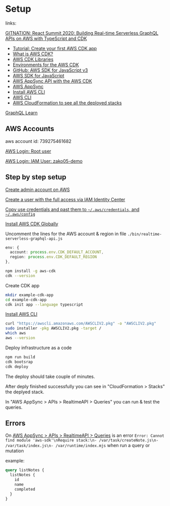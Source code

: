 # Setup

links: 

[GITNATION: React Summit 2020: Building Real-time Serverless GraphQL APIs on AWS with TypeScript and CDK](https://gitnation.com/contents/building-real-time-serverless-graphql-apis-on-aws-with-typescript-and-cdk)

* [Tutorial: Create your first AWS CDK app](https://docs.aws.amazon.com/cdk/v2/guide/hello_world.html)
* [What is AWS CDK?](https://docs.aws.amazon.com/cdk/v2/guide/home.html)
* [AWS CDK Libraries](https://docs.aws.amazon.com/cdk/api/v2/docs/aws-construct-library.html)
* [Environments for the AWS CDK](https://docs.aws.amazon.com/cdk/v2/guide/environments.html)
* [GitHub: AWS SDK for JavaScript v3](https://github.com/aws/aws-sdk-js-v3#getting-started)
* [AWS SDK for JavaScript](https://aws.amazon.com/sdk-for-javascript/)
* [AWS AppSync API with the AWS CDK](https://docs.aws.amazon.com/appsync/latest/devguide/using-your-api.html)
* [AWS AppSync](https://docs.aws.amazon.com/appsync/latest/devguide/what-is-appsync.html)
* [Install AWS CLI](https://docs.aws.amazon.com/cli/latest/userguide/getting-started-install.html)
* [AWS CLI](https://aws.amazon.com/cli/)
* [AWS CloudFormation to see all the deployed stacks](https://eu-central-1.console.aws.amazon.com/cloudformation/home?region=eu-central-1#/stacks?filteringText=&filteringStatus=active&viewNested=true)

[GraphQL Learn](https://graphql.org/learn/)


## AWS Accounts

aws account id: 739275461682

[AWS Login: Root user](https://signin.aws.amazon.com/signin?client_id=arn%3Aaws%3Asignin%3A%3A%3Aconsole%2Fcanvas&redirect_uri=https%3A%2F%2Feu-central-1.console.aws.amazon.com%2Fconsole%2Fhome%3FhashArgs%3D%2523%26isauthcode%3Dtrue%26oauthStart%3D1742299893252%26region%3Deu-central-1%26state%3DhashArgsFromTB_eu-central-1_1fd381488db426c0&page=resolve&code_challenge=n7S4_K7vNH32IjbgMrl9xb1dRihqqKPOSOcPAr0oqFw&code_challenge_method=SHA-256&backwards_compatible=true)

[AWS Login: IAM User: zako05-demo](https://d-99676d5ac1.awsapps.com/start/#/)

## Step by step setup

[Create admin account on AWS](https://eu-central-1.console.aws.amazon.com/console/home?region=eu-central-1)

[Create a user with the full access via IAM Identity Center](https://eu-central-1.console.aws.amazon.com/singlesignon/home?region=eu-central-1#/instances/6987a6b5c1e69f1d/dashboard)

[Copy use credentials and past them to `~/.aws/credentials`, and `~/.aws/config`](https://d-99676d5ac1.awsapps.com/start/#/?tab=accounts)

[Install AWS CDK Globally](https://docs.aws.amazon.com/cdk/v2/guide/getting_started.html#getting_started_install)

Uncomment the lines for the AWS account & region in file `./bin/realtime-serverless-graphql-api.js`

```typescript
env: {
  account: process.env.CDK_DEFAULT_ACCOUNT,
  region: process.env.CDK_DEFAULT_REGION
},
```

```bash
npm install -g aws-cdk
cdk --version
```

Create CDK app

```bash
mkdir example-cdk-app
cd example-cdk-app
cdk init app --language typescript
```

[Install AWS CLI](https://docs.aws.amazon.com/cli/latest/userguide/getting-started-install.html)

```bash
curl "https://awscli.amazonaws.com/AWSCLIV2.pkg" -o "AWSCLIV2.pkg"
sudo installer -pkg AWSCLIV2.pkg -target /
which aws
aws --version
```

Deploy infrastructure as a code

```bash
npm run build
cdk bootsrap
cdk deploy
```

The deploy should take couple of minutes.

After deply finished successfully you can see in "CloudFormation > Stacks" the deplyed stack.

In "AWS AppSync > APIs > RealtimeAPI > Queries" you can run & test the queries.

## Errors

On [AWS AppSync > APIs > RealtimeAPI > Queries](https://eu-central-1.console.aws.amazon.com/appsync/home?region=eu-central-1#/ndvfdn3cszh2joigg2wqn4vrwy/v1/queries) is an error `Error: Cannot find module 'aws-sdk'\nRequire stack:\n- /var/task/createNote.js\n- /var/task/index.js\n- /var/runtime/index.mjs` when run a query or mutation

example:

```graphql
query listNotes {
  listNotes {
    id
    name
    completed
  }
}
```

